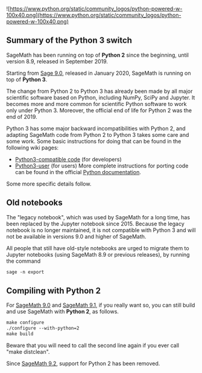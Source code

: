 
![https://www.python.org/static/community_logos/python-powered-w-100x40.png](https://www.python.org/static/community_logos/python-powered-w-100x40.png) 


## Summary of the Python 3 switch

SageMath has been running on top of **Python 2** since the beginning, until version 8.9, released in September 2019. 

Starting from <a href="/ReleaseTours/sage-9.0">Sage 9.0</a>, released in January 2020, SageMath is running on top of **Python 3**. 

The change from Python 2 to Python 3 has already been made by all major scientific software based on Python, including NumPy, SciPy and Jupyter. It becomes more and more common for scientific Python software to work only under Python 3. Moreover, the official end of life for Python 2 was the end of 2019. 

Python 3 has some major backward incompatibilities with Python 2, and adapting SageMath code from Python 2 to Python 3 takes some care and some work. Some basic instructions for doing that can be found in the following wiki pages: 

* <a href="/Python3-compatible%20code">Python3-compatible code</a> (for developers) 
* <a href="/Python3-user">Python3-user</a> (for users) 
More complete instructions for porting code can be found in the official <a class="https" href="https://docs.python.org/dev/howto/pyporting.html">Python documentation</a>. 

Some more specific details follow. 


## Old notebooks

The "legacy notebook", which was used by SageMath for a long time, has been replaced by the Jupyter notebook since 2015. Because the legacy notebook is no longer maintained, it is not compatible with Python 3 and will not be available in versions 9.0 and higher of SageMath. 

All people that still have old-style notebooks are urged to migrate them to Jupyter notebooks (using SageMath 8.9 or previous releases), by running the command 
```txt
sage -n export
```

## Compiling with Python 2

For <a href="/ReleaseTours/sage-9.0">SageMath 9.0</a> and <a href="/ReleaseTours/sage-9.1">SageMath 9.1</a>, if you really want so, you can still build and use SageMath with **Python 2**, as follows. 
```txt
make configure
./configure --with-python=2
make build
```
Beware that you will need to call the second line again if you ever call "make distclean". 

Since <a href="/ReleaseTours/sage-9.2">SageMath 9.2</a>, support for Python 2 has been removed. 
